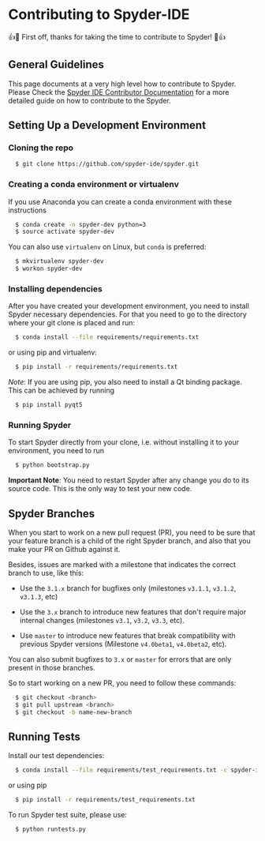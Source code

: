 # Contributing to Spyder-IDE

:+1::tada: First off, thanks for taking the time to contribute to Spyder! :tada::+1:

## General Guidelines

This page documents at a very high level how to contribute to Spyder.
Please Check the
[Spyder IDE Contributor Documentation](https://github.com/spyder-ide/spyder/wiki/Contributing-to-Spyder)
for a more detailed guide on how to contribute to the Spyder.


## Setting Up a Development Environment


### Cloning the repo

```bash
  $ git clone https://github.com/spyder-ide/spyder.git
```

### Creating a conda environment or virtualenv

If you use Anaconda you can create a conda environment with
these instructions

```bash
  $ conda create -n spyder-dev python=3
  $ source activate spyder-dev
```

You can also use `virtualenv` on Linux, but `conda` is preferred:

```bash
  $ mkvirtualenv spyder-dev
  $ workon spyder-dev
```

### Installing dependencies

After you have created your development environment, you need to install
Spyder necessary dependencies. For that you need to go to the directory
where your git clone is placed and run:

```bash
  $ conda install --file requirements/requirements.txt
```

or using pip and virtualenv:

```bash
  $ pip install -r requirements/requirements.txt
```

*Note*: If you are using pip, you also need to install a Qt binding
package. This can be achieved by running

```bash
  $ pip install pyqt5
```

### Running Spyder

To start Spyder directly from your clone, i.e. without installing it to your
environment, you need to run

```bash
  $ python bootstrap.py
```

**Important Note**: You need to restart Spyder after any change you do to its
source code. This is the only way to test your new code.

## Spyder Branches

When you start to work on a new pull request (PR), you need to be sure that your
feature branch is a child of the right Spyder branch, and also that you make
your PR on Github against it.

Besides, issues are marked with a milestone that indicates the correct branch
to use, like this:

* Use the `3.1.x` branch for bugfixes only (milestones `v3.1.1`, `v3.1.2`, `v3.1.3`,
  etc)

* Use the `3.x` branch to introduce new features that don't require major internal
  changes (milestones `v3.1`, `v3.2`, `v3.3`, etc).

* Use `master` to introduce new features that break compatibility with previous
  Spyder versions (Milestone `v4.0beta1`, `v4.0beta2`, etc).


You can also submit bugfixes to `3.x` or `master` for errors that are only present in
those branches.

So to start working on a new PR, you need to follow these commands:

```bash
  $ git checkout <branch>
  $ git pull upstream <branch>
  $ git checkout -b name-new-branch
```

##  Running Tests

Install our test dependencies:

```bash
  $ conda install --file requirements/test_requirements.txt -c spyder-ide
```

or using pip
```bash
  $ pip install -r requirements/test_requirements.txt
```

To run Spyder test suite, please use:
```bash
  $ python runtests.py
```
